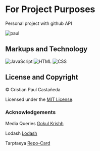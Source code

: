 # For Project Purposes
Personal project with github API

![paul](https://user-images.githubusercontent.com/25602936/95410984-eabd2080-0957-11eb-8644-898500148061.png)

## Markups and Technology
![JavaScript](https://img.icons8.com/color/30/javascript.png)
![HTML](https://img.icons8.com/color/30/html-filetype.png)
![CSS](https://img.icons8.com/color/30/css-filetype.png)

## License and Copyright

 © Cristian Paul Castañeda
 
 Licensed under the [MIT License](LICENSE).

### Acknowledgements

Media Queries [Gokul Krishh](https://gist.github.com/gokulkrishh/242e68d1ee94ad05f488)

Lodash [Lodash](https://lodash.com/)

Tarptaeya [Repo-Card](https://github.com/Tarptaeya/repo-card)
